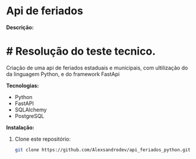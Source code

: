 # Api de feriados

**Descrição:**
# # Resolução do teste tecnico.
Criação de uma api de feriados estaduais e municipais, com ultilização do da linguagem Python, e do framework FastApi

**Tecnologias:**
* Python
* FastAPI
* SQLAlchemy
* PostgreSQL


**Instalação:**
1. Clone este repositório:
   ```bash
   git clone https://github.com/Alexsandrodev/api_feriados_python.git
